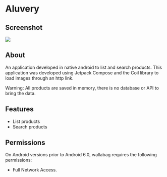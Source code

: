 # Aluvery

## Screenshot

![](https://raw.githubusercontent.com/RodrigoSouzaCamelo/aluvery/develop/images/Android%20Emulator%20-%20Pixel_XL_API_32_5554%202022-12-25%2012-04-48.gif)

## About

An application developed in native android to list and search products. This application was developed using Jetpack Compose and the Coil library to load images through an http link.

Warning: All products are saved in memory, there is no database or API to bring the data.

## Features
- List products
- Search products

## Permissions

On Android versions prior to Android 6.0, wallabag requires the following permissions:
- Full Network Access.
